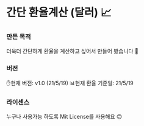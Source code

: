 # 간단 환율계산 (달러) 📈

### 만든 목적
더욱더 간단하게 환율을 계산하고 싶어서 만들어 봤습니다 🙂

### 버전
✋현재 버전: v1.0 (21/5/19)
📊현재 환율 기준일: 21/5/19

### 라이센스
누구나 사용가능 하도록 Mit License를 사용해요 🙃
